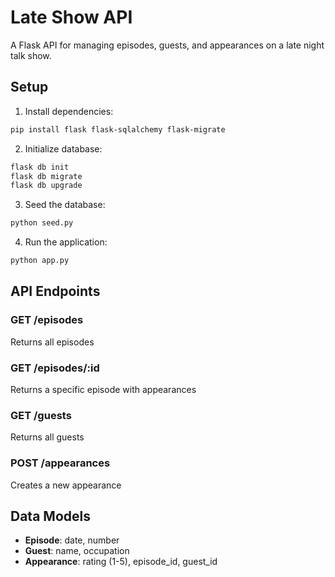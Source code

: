 # Late Show API

A Flask API for managing episodes, guests, and appearances on a late night talk show.

## Setup

1. Install dependencies:
```bash
pip install flask flask-sqlalchemy flask-migrate
```

2. Initialize database:
```bash
flask db init
flask db migrate
flask db upgrade
```

3. Seed the database:
```bash
python seed.py
```

4. Run the application:
```bash
python app.py
```

## API Endpoints

### GET /episodes
Returns all episodes

### GET /episodes/:id
Returns a specific episode with appearances

### GET /guests
Returns all guests

### POST /appearances
Creates a new appearance

## Data Models

- **Episode**: date, number
- **Guest**: name, occupation
- **Appearance**: rating (1-5), episode_id, guest_id
